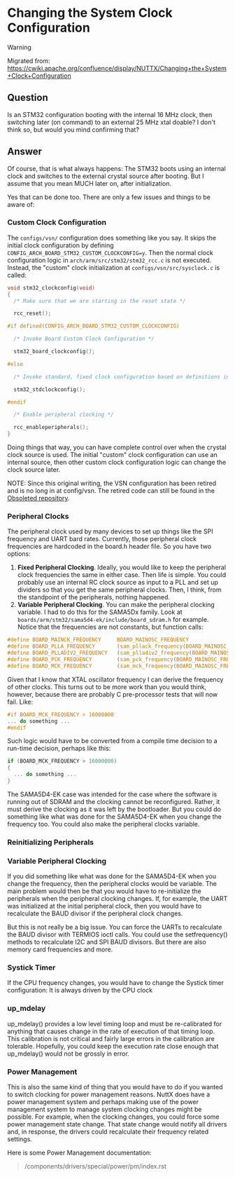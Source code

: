 # Changing the System Clock Configuration

<div class="warning">

<div class="title">

Warning

</div>

Migrated from:
<https://cwiki.apache.org/confluence/display/NUTTX/Changing+the+System+Clock+Configuration>

</div>

## Question

<span class="title-ref">Is an STM32 configuration booting with the
internal 16 MHz clock, then switching later (on command) to an external
25 MHz xtal doable? I don't think so, but would you mind confirming
that?</span>

## Answer

Of course, that is what always happens: The STM32 boots using an
internal clock and switches to the external crystal source after
booting. But I assume that you mean MUCH later on, after initialization.

Yes that can be done too. There are only a few issues and things to be
aware of:

### Custom Clock Configuration

The `configs/vsn/` configuration does something like you say. It skips
the initial clock configuration by defining
`CONFIG_ARCH_BOARD_STM32_CUSTOM_CLOCKCONFIG=y`. Then the normal clock
configuration logic in `arch/arm/src/stm32/stm32_rcc.c` is not executed.
Instead, the "custom" clock initialization at
`configs/vsn/src/sysclock.c` is called:

``` c
void stm32_clockconfig(void)
{
  /* Make sure that we are starting in the reset state */

  rcc_reset();

#if defined(CONFIG_ARCH_BOARD_STM32_CUSTOM_CLOCKCONFIG)

  /* Invoke Board Custom Clock Configuration */

  stm32_board_clockconfig();

#else

  /* Invoke standard, fixed clock configuration based on definitions in board.h */

  stm32_stdclockconfig();

#endif

  /* Enable peripheral clocking */

  rcc_enableperipherals();
}
```

Doing things that way, you can have complete control over when the
crystal clock source is used. The initial "custom" clock configuration
can use an internal source, then other custom clock configuration logic
can change the clock source later.

NOTE: Since this original writing, the VSN configuration has been
retired and is no long in at config/vsn. The retired code can still be
found in the [Obsoleted
repository](https://bitbucket.org/patacongo/obsoleted/src/master/nuttx/configs/vsn).

### Peripheral Clocks

The peripheral clock used by many devices to set up things like the SPI
frequency and UART bard rates. Currently, those peripheral clock
frequencies are hardcoded in the board.h header file. So you have two
options:

1.  **Fixed Peripheral Clocking**. Ideally, you would like to keep the
    peripheral clock frequencies the same in either case. Then life is
    simple. You could probably use an internal RC clock source as input
    to a PLL and set up dividers so that you get the same peripheral
    clocks. Then, I think, from the standpoint of the peripherals,
    nothing happened.
2.  **Variable Peripheral Clocking**. You can make the peripheral
    clocking variable. I had to do this for the SAMA5Dx family. Look at
    `boards/arm/stm32/sama5d4-ek/include/board_sdram.h` for example.
    Notice that the frequencies are not constants, but function calls:

<!-- end list -->

``` c
#define BOARD_MAINCK_FREQUENCY     BOARD_MAINOSC_FREQUENCY
#define BOARD_PLLA_FREQUENCY       (sam_pllack_frequency(BOARD_MAINOSC_FREQUENCY))
#define BOARD_PLLADIV2_FREQUENCY   (sam_plladiv2_frequency(BOARD_MAINOSC_FREQUENCY))
#define BOARD_PCK_FREQUENCY        (sam_pck_frequency(BOARD_MAINOSC_FREQUENCY))
#define BOARD_MCK_FREQUENCY        (sam_mck_frequency(BOARD_MAINOSC_FREQUENCY))
```

Given that I know that XTAL oscillator frequency I can derive the
frequency of other clocks. This turns out to be more work than you would
think, however, because there are probably C pre-processor tests that
will now fail. Like:

``` c
#if BOARD_MCK_FREQUENCY > 16000000
... do something ...
#endif
```

Such logic would have to be converted from a compile time decision to a
run-time decision, perhaps like this:

``` c
if (BOARD_MCK_FREQUENCY > 16000000)
{
  ... do something ...
}
```

The SAMA5D4-EK case was intended for the case where the software is
running out of SDRAM and the clocking cannot be reconfigured. Rather, it
must derive the clocking as it was left by the bootloader. But you could
do something like what was done for the SAMA5D4-EK when you change the
frequency too. You could also make the peripheral clocks variable.

### Reinitializing Peripherals

### Variable Peripheral Clocking

If you did something like what was done for the SAMA5D4-EK when you
change the frequency, then the peripheral clocks would be variable. The
main problem would then be that you would have to re-initialize the
peripherals when the peripheral clocking changes. If, for example, the
UART was initialized at the initial peripheral clock, then you would
have to recalculate the BAUD divisor if the peripheral clock changes.

But this is not really be a big issue. You can force the UARTs to
recalculate the BAUD divisor with TERMIOS ioctl calls. You could use the
setfrequency() methods to recalculate I2C and SPI BAUD divisors. But
there are also memory card frequencies and more.

### Systick Timer

If the CPU frequency changes, you would have to change the Systick timer
configuration: It is always driven by the CPU clock

### up\_mdelay

up\_mdelay() provides a low level timing loop and must be re-calibrated
for anything that causes change in the rate of execution of that timing
loop. This calibration is not critical and fairly large errors in the
calibration are tolerable. Hopefully, you could keep the execution rate
close enough that up\_mdelay() would not be grossly in error.

### Power Management

This is also the same kind of thing that you would have to do if you
wanted to switch clocking for power management reasons. NuttX does have
a power management system and perhaps making use of the power management
system to manage system clocking changes might be possible. For example,
when the clocking changes, you could force some power management state
change. That state change would notify all drivers and, in response, the
drivers could recalculate their frequency related settings.

Here is some Power Management documentation:

> /components/drivers/special/power/pm/index.rst
